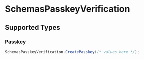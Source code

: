 # SchemasPasskeyVerification


## Supported Types

### Passkey

```csharp
SchemasPasskeyVerification.CreatePasskey(/* values here */);
```
